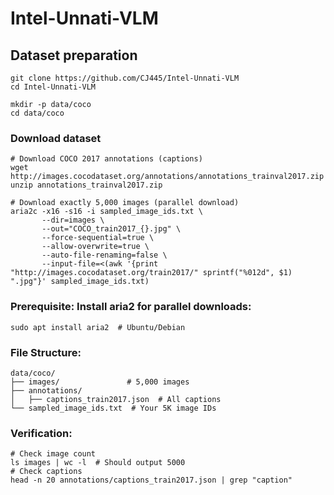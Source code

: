 # Intel-Unnati-VLM

## Dataset preparation

```
git clone https://github.com/CJ445/Intel-Unnati-VLM
cd Intel-Unnati-VLM
```

```
mkdir -p data/coco
cd data/coco
```
### Download dataset

```
# Download COCO 2017 annotations (captions)
wget http://images.cocodataset.org/annotations/annotations_trainval2017.zip
unzip annotations_trainval2017.zip

# Download exactly 5,000 images (parallel download)
aria2c -x16 -s16 -i sampled_image_ids.txt \
       --dir=images \
       --out="COCO_train2017_{}.jpg" \
       --force-sequential=true \
       --allow-overwrite=true \
       --auto-file-renaming=false \
       --input-file=<(awk '{print "http://images.cocodataset.org/train2017/" sprintf("%012d", $1) ".jpg"}' sampled_image_ids.txt)
```

### Prerequisite: Install aria2 for parallel downloads:
```
sudo apt install aria2  # Ubuntu/Debian
```
### File Structure:
```
data/coco/
├── images/               # 5,000 images
├── annotations/
│   ├── captions_train2017.json  # All captions
└── sampled_image_ids.txt  # Your 5K image IDs
```
### Verification:
```
# Check image count
ls images | wc -l  # Should output 5000
# Check captions
head -n 20 annotations/captions_train2017.json | grep "caption"
```
